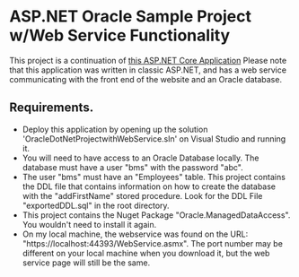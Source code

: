# ASP.NET Oracle Sample Project w/Web Service Functionality

This project is a continuation of [this ASP.NET Core Application](https://github.com/Razat94/OracleSampleProject)
Please note that this application was written in classic ASP.NET, 
and has a web service communicating with the front end of the website and an Oracle database.

## Requirements.
- Deploy this application by opening up the solution 'OracleDotNetProjectwithWebService.sln' on Visual Studio and running it.
- You will need to have access to an Oracle Database locally. The database must have a user "bms" with the password "abc".
- The user "bms" must have an "Employees" table. 
  This project contains the DDL file that contains information on how to create the database with the "addFirstName" stored procedure. 
  Look for the DDL File "exportedDDL.sql" in the root directory.
- This project contains the Nuget Package "Oracle.ManagedDataAccess". You wouldn't need to install it again.
- On my local machine, the webservice was found on the URL: "https://localhost:44393/WebService.asmx".
  The port number may be different on your local machine when you download it, but the web service page will still be the same.